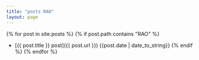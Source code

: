 ```yaml
---
title: "posts RAO"
layout: page
---
```

{% for post in site.posts %}
    {% if post.path contains "RAO" %}
- [{{ post.title }} post]({{ post.url }})  {{post.date | date_to_string}}
    {% endif %}
{% endfor %}